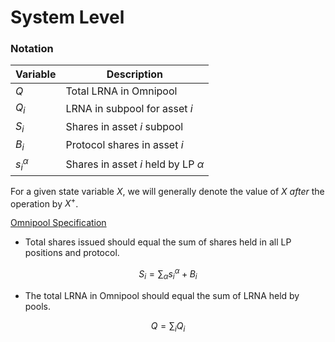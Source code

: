 # System Level

### Notation

| Variable     | Description                             |
|--------------|-----------------------------------------|
| $Q$          | Total LRNA in Omnipool                  |
| $Q_i$        | LRNA in subpool for asset $i$           |
| $S_i$        | Shares in asset $i$ subpool             |
| $B_i$        | Protocol shares in asset $i$            |
| $s_i^\alpha$ | Shares in asset $i$ held by LP $\alpha$ |
For a given state variable $X$, we will generally denote the value of $X$ *after* the operation by $X^+$.

[Omnipool Specification](https://github.com/galacticcouncil/HydraDX-simulations/blob/main/hydradx/spec/OmnipoolSpec.ipynb)

- Total shares issued should equal the sum of shares held in all LP positions and protocol.

$$
S_i = \sum_{\alpha}s_i^\alpha + B_i
$$

- The total LRNA in Omnipool should equal the sum of LRNA held by pools.

$$
Q = \sum_i Q_i
$$